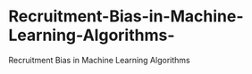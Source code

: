 # Recruitment-Bias-in-Machine-Learning-Algorithms-
Recruitment Bias in Machine Learning Algorithms 
